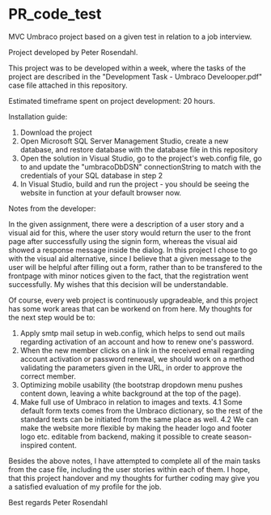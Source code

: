 # PR_code_test
MVC Umbraco project based on a given test in relation to a job interview.


Project developed by Peter Rosendahl.

This project was to be developed within a week, where the tasks of the project are described in the "Development Task - Umbraco Develooper.pdf" case file attached in this repository.

Estimated timeframe spent on project development: 20 hours.


Installation guide:
1. Download the project
2. Open Microsoft SQL Server Management Studio, create a new database, and restore database with the database file in this repository
3. Open the solution in Visual Studio, go to the project's web.config file, go to <connectionStrings> and update the "umbracoDbDSN" connectionString to match with the credentials of your SQL database in step 2
4. In Visual Studio, build and run the project - you should be seeing the website in function at your default browser now.
  

Notes from the developer:

In the given assignment, there were a description of a user story and a visual aid for this, where the user story would return the user to the front page after successfully using the signin form, whereas the visual aid showed a response message inside the dialog. 
In this project I chose to go with the visual aid alternative, since I believe that a given message to the user will be helpful after filling out a form, rather than to be transfered to the frontpage with minor notices given to the fact, that the registration went successfully. My wishes that this decision will be understandable.

Of course, every web project is continuously upgradeable, and this project has some work areas that can be workend on from here. 
My thoughts for the next step would be to:
1. Apply smtp mail setup in web.config, which helps to send out mails regarding activation of an account and how to renew one's password.
2. When the new member clicks on a link in the received email regarding account activation or password renewal, we should work on a method validating the parameters given in the URL, in order to approve the correct member.
3. Optimizing mobile usability (the bootstrap dropdown menu pushes content down, leaving a white background at the top of the page).
4. Make full use of Umbraco in relation to images and texts.
4.1 Some default form texts comes from the Umbraco dictionary, so the rest of the standard texts can be initiated from the same place as well.
4.2 We can make the website more flexible by making the header logo and footer logo etc. editable from backend, making it possible to create season-inspired content.


Besides the above notes, I have attempted to complete all of the main tasks from the case file, including the user stories within each of them.
I hope, that this project handover and my thoughts for further coding may give you a satisfied evaluation of my profile for the job.


Best regards
Peter Rosendahl
